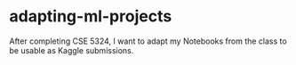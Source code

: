 # adapting-ml-projects
After completing CSE 5324, I want to adapt my Notebooks from the class to be usable as Kaggle submissions.
